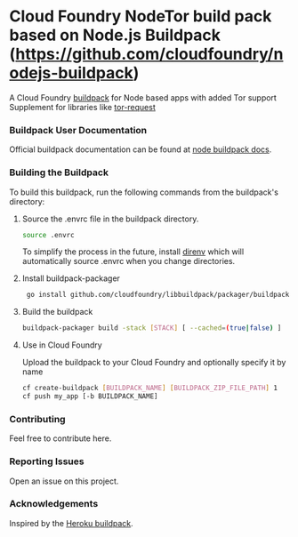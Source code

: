 # Cloud Foundry NodeTor build pack based on Node.js Buildpack (https://github.com/cloudfoundry/nodejs-buildpack)

A Cloud Foundry [buildpack](http://docs.cloudfoundry.org/buildpacks/) for Node based apps with added Tor support
Supplement for libraries like [tor-request](https://www.npmjs.com/package/tor-request)

### Buildpack User Documentation

Official buildpack documentation can be found at [node buildpack docs](http://docs.cloudfoundry.org/buildpacks/node/index.html).

### Building the Buildpack

To build this buildpack, run the following commands from the buildpack's directory:

1. Source the .envrc file in the buildpack directory.

   ```bash
   source .envrc
   ```
   To simplify the process in the future, install [direnv](https://direnv.net/) which will automatically source .envrc when you change directories.

1. Install buildpack-packager

    ```bash
     go install github.com/cloudfoundry/libbuildpack/packager/buildpack-packager
    ```

1. Build the buildpack

    ```bash
    buildpack-packager build -stack [STACK] [ --cached=(true|false) ]
    ```

1. Use in Cloud Foundry

   Upload the buildpack to your Cloud Foundry and optionally specify it by name

    ```bash
    cf create-buildpack [BUILDPACK_NAME] [BUILDPACK_ZIP_FILE_PATH] 1
    cf push my_app [-b BUILDPACK_NAME]
    ```
### Contributing

Feel free to contribute here.

### Reporting Issues

Open an issue on this project.

### Acknowledgements

Inspired by the [Heroku buildpack](https://github.com/heroku/heroku-buildpack-nodejs).
